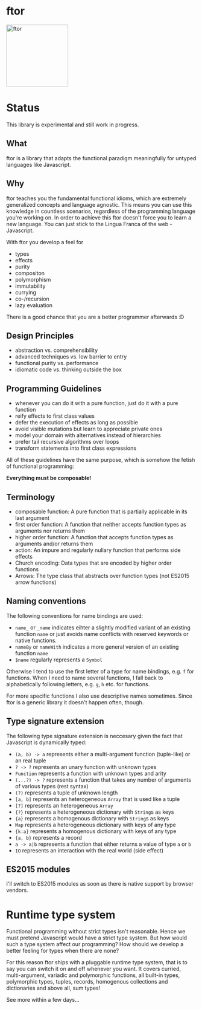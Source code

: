 ftor
====

<img src="https://i.stack.imgur.com/UqCPm.png?s=328&g=1" width="164" height="164" alt="ftor">

# Status

This library is experimental and still work in progress.

## What

ftor is a library that adapts the functional paradigm meaningfully for untyped languages like Javascript.

## Why

ftor teaches you the fundamental functional idioms, which are extremely generalized concepts and language agnostic. This means you can use this knowledge in countless scenarios, regardless of the programming language you're working on. In order to achieve this ftor doesn't force you to learn a new language. You can just stick to the Lingua Franca of the web - Javascript.

With ftor you develop a feel for

* types
* effects
* purity
* compositon
* polymorphism
* immutability
* currying
* co-/recursion
* lazy evaluation

There is a good chance that you are a better programmer afterwards :D

## Design Principles

* abstraction vs. comprehensibility
* advanced techniques vs. low barrier to entry
* functional purity vs. performance
* idiomatic code vs. thinking outside the box

## Programming Guidelines

* whenever you can do it with a pure function, just do it with a pure function
* reify effects to first class values
* defer the execution of effects as long as possible
* avoid visible mutations but learn to appreciate private ones
* model your domain with alternatives instead of hierarchies
* prefer tail recursive algorithms over loops
* transform statements into first class expressions


All of these guidelines have the same purpose, which is somehow the fetish of functional programming:

**Everything must be composable!**

## Terminology

* composable function: A pure function that is partially applicable in its last argument
* first order function: A function that neither accepts function types as arguments nor returns them
* higher order function: A function that accepts function types as arguments and/or returns them
* action: An impure and regularly nullary function that performs side effects
* Church encoding: Data types that are encoded by higher order functions
* Arrows: The type class that abstracts over function types (not ES2015 arrow functions)

## Naming conventions

The following conventions for name bindings are used:

* `name_` or `_name` indicates eihter a slightly modified variant of an existing function `name` or just avoids name conflicts with reserved keywords or native functions.
* `nameBy` or `nameWith` indicates a more general version of an existing function `name`
* `$name` regularly represents a `Symbol`

Otherwise I tend to use the first letter of a type for name bindings, e.g. `f` for functions. When I need to name several functions, I fall back to alphabetically following letters, e.g. `g`, `h` etc. for functions.

For more specific functions I also use descriptive names sometimes. Since ftor is a generic library it doesn't happen often, though.

## Type signature extension

The following type signature extension is neccesary given the fact that Javascript is dynamically typed:

* `(a, b) -> a` represents either a multi-argument function (tuple-like) or an real tuple
* `? -> ?` represents an unary function with unknown types
* `Function` represents a function with unknown types and arity
* `(...?) -> ?` represents a function that takes any number of arguments of various types (rest syntax)
* `(?)` represents a tuple of unknown length
* `[a, b]` represents an heterogeneous `Array` that is used like a tuple
* `[?]` represents an heterogeneous `Array`
* `{?}` represents a heterogeneous dictionary with `String`s as keys
* `{a}` represents a homogenous dictionary with `String`s as keys
* `Map` represents a heterogeneous dictionary with keys of any type
* `{k:a}` represents a homogenous dictionary with keys of any type
* `{a, b}` represents a record
* `a -> a|b` represents a function that either returns a value of type `a` or `b`
* `IO` represents an interaction with the real world (side effect)

## ES2015 modules

I'll switch to ES2015 modules as soon as there is native support by browser vendors.

# Runtime type system

Functional programming without strict types isn't reasonable. Hence we must pretend Javascript would have a strict type system. But how would such a type system affect our programming? How should we develop a better feeling for types when there are none?

For this reason ftor ships with a pluggable runtime type system, that is to say you can switch it on and off whenever you want. It covers curried, multi-argument, variadic and polymorphic functions, all built-in types, polymorphic types, tuples, records, homogenous collections and dictionaries and above all, sum types!

See more within a few days...